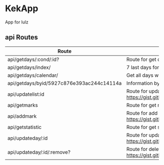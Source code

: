 # KekApp
App for lulz

## api Routes

| Route | Info | Method |
| ------ | ------ | ------ |
| api/getdays/:cond/:id? | Route for get days | GET |
| api/getdays/index/| 7 last days for index page  | GET |
| api/getdays/calendar/ | Get all days with light version (_id, date)  | GET |
| api/getdays/byid/5927c876e393ac244c14114a | Information by day   | GET |
| api/updatelist:id | Route for update day items (example of request here: https://gist.github.com/Aloving/07e00b638af073d40a0f9099d1ebc96e) | POST |
| api/getmarks | Route for get marks | GET|
| api/addmark | Route for add common mark(example of request here: https://gist.github.com/Aloving/cbcb5ade0533fe3be918eeba2f2f2697) | POST|
| api/getstatistic | Route for get statictic | GET |
| api/updateday/:id | Route for update day task (example of request here: https://gist.github.com/Aloving/116854d0eafa9f144635bdd1394d7ab9) | POST |
| api/updateday/:id/:remove? | Route for delete task of day(example here: https://gist.github.com/Aloving/51f4017e3b48638965fdbedbccff779a) | POST |